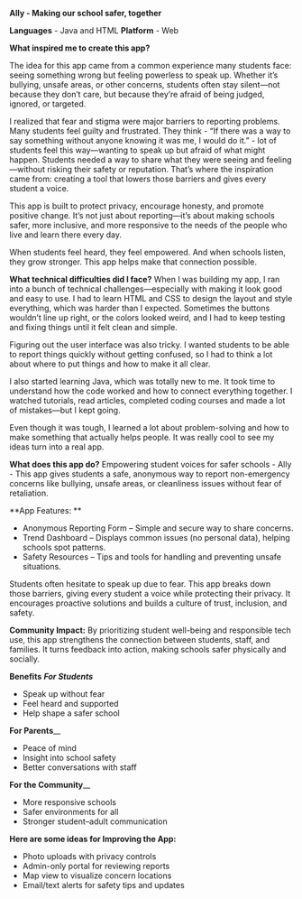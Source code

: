 **Ally - Making our school safer, together**

**Languages** - Java and HTML
**Platform** - Web

**What inspired me to create this app?**

The idea for this app came from a common experience many students face: seeing something wrong but feeling powerless to speak up. Whether it’s bullying, unsafe areas, or other concerns, students often stay silent—not because they don’t care, but because they’re afraid of being judged, ignored, or targeted.

I realized that fear and stigma were major barriers to reporting problems. Many students feel guilty and frustrated. They think - “If there was a way to say something without anyone knowing it was me, I would do it.” -  lot of students feel this way—wanting to speak up but afraid of what might happen. Students needed a way to share what they were seeing and feeling—without risking their safety or reputation. That’s where the inspiration came from: creating a tool that lowers those barriers and gives every student a voice. 

This app is built to protect privacy, encourage honesty, and promote positive change. It’s not just about reporting—it’s about making schools safer, more inclusive, and more responsive to the needs of the people who live and learn there every day.

When students feel heard, they feel empowered. And when schools listen, they grow stronger. This app helps make that connection possible.

**What technical difficulties did I face?**
When I was building my app, I ran into a bunch of technical challenges—especially with making it look good and easy to use. I had to learn HTML and CSS to design the layout and style everything, which was harder than I expected. Sometimes the buttons wouldn’t line up right, or the colors looked weird, and I had to keep testing and fixing things until it felt clean and simple.

Figuring out the user interface was also tricky. I wanted students to be able to report things quickly without getting confused, so I had to think a lot about where to put things and how to make it all clear.

I also started learning Java, which was totally new to me. It took time to understand how the code worked and how to connect everything together. I watched tutorials, read articles, completed coding courses and made a lot of mistakes—but I kept going.

Even though it was tough, I learned a lot about problem-solving and how to make something that actually helps people. It was really cool to see my ideas turn into a real app.

**What does this app do?**
Empowering student voices for safer schools - Ally - This app gives students a safe, anonymous way to report non-emergency concerns like bullying, unsafe areas, or cleanliness issues without fear of retaliation. 

**App Features: **
- Anonymous Reporting Form – Simple and secure way to share concerns.
- Trend Dashboard – Displays common issues (no personal data), helping schools spot patterns.
- Safety Resources – Tips and tools for handling and preventing unsafe situations.

Students often hesitate to speak up due to fear. This app breaks down those barriers, giving every student a voice while protecting their privacy. It encourages proactive solutions and builds a culture of trust, inclusion, and safety.

**Community Impact:** By prioritizing student well-being and responsible tech use, this app strengthens the connection between students, staff, and families. It turns feedback into action, making schools safer physically and socially.

**Benefits**
_**For Students**_
- Speak up without fear
- Feel heard and supported
- Help shape a safer school

**For Parents**__
- Peace of mind
- Insight into school safety
- Better conversations with staff

**For the Community**__
- More responsive schools
- Safer environments for all
- Stronger student–adult communication

**Here are some ideas for Improving the App:**
- Photo uploads with privacy controls
- Admin-only portal for reviewing reports
- Map view to visualize concern locations
- Email/text alerts for safety tips and updates

